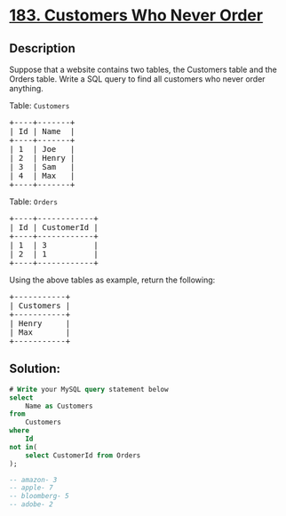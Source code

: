 # [183. Customers Who Never Order](https://leetcode.com/problems/customers-who-never-order/description/)

## Description

<!-- description:start -->

Suppose that a website contains two tables, the Customers table and the Orders table. Write a SQL query to find all customers who never order anything.

<p>Table: <code>Customers</code></p>

<pre>
+----+-------+
| Id | Name  |
+----+-------+
| 1  | Joe   |
| 2  | Henry |
| 3  | Sam   |
| 4  | Max   |
+----+-------+
</pre>

<p>Table: <code>Orders</code></p>
<pre>
+----+------------+
| Id | CustomerId |
+----+------------+
| 1  | 3          |
| 2  | 1          |
+----+------------+
</pre>

Using the above tables as example, return the following:
<pre>
+-----------+
| Customers |
+-----------+
| Henry     |
| Max       |
+-----------+
</pre>
<!-- description:end -->

## Solution:
<!-- solution:start -->

```SQL
# Write your MySQL query statement below
select
    Name as Customers
from
    Customers
where
    Id
not in(
    select CustomerId from Orders
);

-- amazon- 3
-- apple- 7
-- bloomberg- 5
-- adobe- 2
```
<!-- solution:end -->
